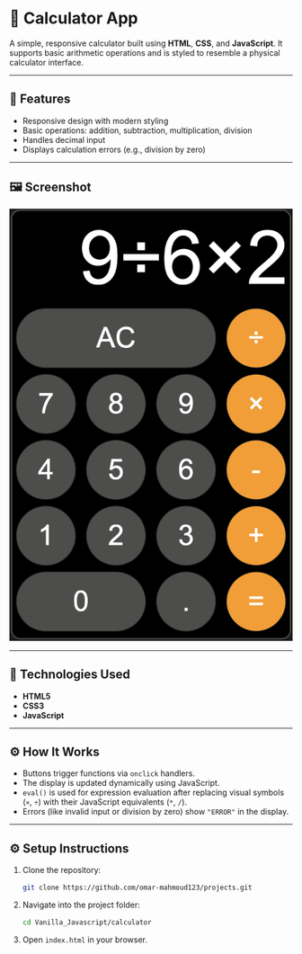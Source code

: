 # 🧮 Calculator App

A simple, responsive calculator built using **HTML**, **CSS**, and **JavaScript**. It supports basic arithmetic operations and is styled to resemble a physical calculator interface.

---

## 🚀 Features

- Responsive design with modern styling
- Basic operations: addition, subtraction, multiplication, division
- Handles decimal input
- Displays calculation errors (e.g., division by zero)

---

## 🖼️ Screenshot

![Calculator Screenshot](/Vanilla_Javascript/calculator/Calculator%20App%20Screenshot.png)

---

## 🧪 Technologies Used

- **HTML5**
- **CSS3**
- **JavaScript**

---

## ⚙️ How It Works

- Buttons trigger functions via `onclick` handlers.
- The display is updated dynamically using JavaScript.
- `eval()` is used for expression evaluation after replacing visual symbols (`×`, `÷`) with their JavaScript equivalents (`*`, `/`).
- Errors (like invalid input or division by zero) show `"ERROR"` in the display.

---

## ⚙️ Setup Instructions

1. Clone the repository:

    ```bash
    git clone https://github.com/omar-mahmoud123/projects.git

2. Navigate into the project folder:

    ```bash
    cd Vanilla_Javascript/calculator

3. Open `index.html` in your browser.
